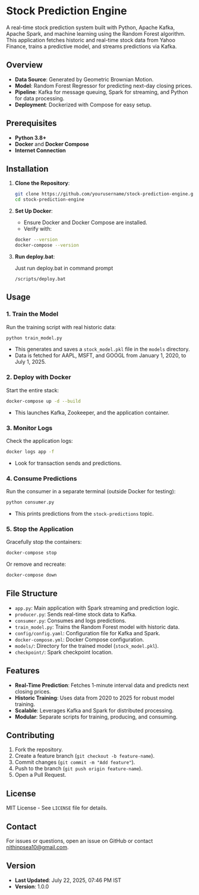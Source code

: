 # Stock Prediction Engine

A real-time stock prediction system built with Python, Apache Kafka, Apache Spark, and machine learning using the Random Forest algorithm. This application fetches historic and real-time stock data from Yahoo Finance, trains a predictive model, and streams predictions via Kafka.

## Overview

- **Data Source**: Generated by Geometric Brownian Motion.
- **Model**: Random Forest Regressor for predicting next-day closing prices.
- **Pipeline**: Kafka for message queuing, Spark for streaming, and Python for data processing.
- **Deployment**: Dockerized with Compose for easy setup.

## Prerequisites

- **Python 3.8+**
- **Docker** and **Docker Compose**
- **Internet Connection** 

## Installation

1. **Clone the Repository**:
   ```bash
   git clone https://github.com/yourusername/stock-prediction-engine.git
   cd stock-prediction-engine
   ```
   
2. **Set Up Docker**:
   - Ensure Docker and Docker Compose are installed.
   - Verify with:
    
   ```bash
   docker --version
   docker-compose --version
   ```

3. **Run deploy.bat**:

   Just run deploy.bat in command prompt

   ```
   /scripts/deploy.bat
   ```

## Usage

### 1. Train the Model
Run the training script with real historic data:
```bash
python train_model.py
```
- This generates and saves a `stock_model.pkl` file in the `models` directory.
- Data is fetched for AAPL, MSFT, and GOOGL from January 1, 2020, to July 1, 2025.

### 2. Deploy with Docker
Start the entire stack:
```bash
docker-compose up -d --build
```
- This launches Kafka, Zookeeper, and the application container.

### 3. Monitor Logs
Check the application logs:
```bash
docker logs app -f
```
- Look for transaction sends and predictions.

### 4. Consume Predictions
Run the consumer in a separate terminal (outside Docker for testing):
```bash
python consumer.py
```
- This prints predictions from the `stock-predictions` topic.

### 5. Stop the Application
Gracefully stop the containers:
```bash
docker-compose stop
```
Or remove and recreate:
```bash
docker-compose down
```

## File Structure

- `app.py`: Main application with Spark streaming and prediction logic.
- `producer.py`: Sends real-time stock data to Kafka.
- `consumer.py`: Consumes and logs predictions.
- `train_model.py`: Trains the Random Forest model with historic data.
- `config/config.yaml`: Configuration file for Kafka and Spark.
- `docker-compose.yml`: Docker Compose configuration.
- `models/`: Directory for the trained model (`stock_model.pkl`).
- `checkpoint/`: Spark checkpoint location.

## Features

- **Real-Time Prediction**: Fetches 1-minute interval data and predicts next closing prices.
- **Historic Training**: Uses data from 2020 to 2025 for robust model training.
- **Scalable**: Leverages Kafka and Spark for distributed processing.
- **Modular**: Separate scripts for training, producing, and consuming.

## Contributing

1. Fork the repository.
2. Create a feature branch (`git checkout -b feature-name`).
3. Commit changes (`git commit -m "Add feature"`).
4. Push to the branch (`git push origin feature-name`).
5. Open a Pull Request.

## License

MIT License - See `LICENSE` file for details.

## Contact

For issues or questions, open an issue on GitHub or contact nithinpsea10@gmail.com.

## Version

- **Last Updated**: July 22, 2025, 07:46 PM IST
- **Version**: 1.0.0
